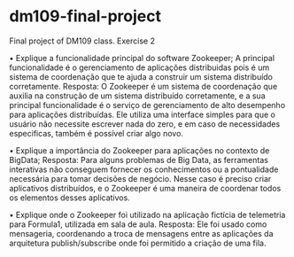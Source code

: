 # dm109-final-project
Final project of DM109 class.
Exercise 2

• Explique a funcionalidade principal do software Zookeeper;
A principal funcionalidade é o gerenciamento de aplicações distribuidas 
pois é um sistema de coordenação que te ajuda a construir um sistema distribuído corretamente.
Resposta:
O Zookeeper é um sistema de coordenação que auxilia na construção de um sistema distribuído corretamente, 
e a sua principal funcionalidade é o serviço de gerenciamento de alto desempenho para aplicações distribuídas. 
Ele utiliza uma interface simples para que o usuário não necessite escrever nada do zero, 
e em caso de necessidades especificas, também é possível criar algo novo.

• Explique a importância do Zookeeper para aplicações no contexto de
BigData;
Resposta:
Para alguns problemas de Big Data, as ferramentas interativas não conseguem fornecer os conhecimentos ou a 
pontualidade necessária para tomar decisões de negócio. Nesse caso é preciso criar aplicativos distribuídos, 
e o Zookeeper é uma maneira de coordenar todos os elementos desses aplicativos.

• Explique onde o Zookeeper foi utilizado na aplicação fictícia de telemetria
para Formula1, utilizada em sala de aula.
Resposta:
Ele foi usado como mensageria, coordenando a troca de mensagens entre as aplicações da
arquitetura publish/subscribe onde foi permitido a criação de uma fila. 